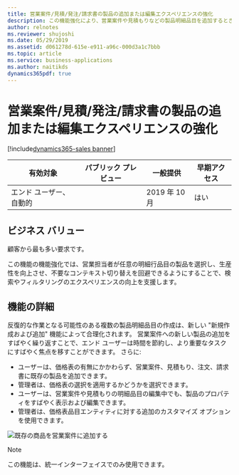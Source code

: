 ```yaml
---
title: 営業案件/見積/発注/請求書の製品の追加または編集エクスペリエンスの強化
description: この機能強化により、営業案件や見積もりなどの製品明細品目を追加するときに、商品を簡単に検索およびフィルター処理するためのより単純で直感的なエクスペリエンスが提供されます。 さらに、価格表を必須にする必要があるかどうかを設定するための組織レベルのオプションも提供されます。
author: relnotes
ms.reviewer: shujoshi
ms.date: 05/29/2019
ms.assetid: d061278d-615e-e911-a96c-000d3a1c7bbb
ms.topic: article
ms.service: business-applications
ms.author: naitikds
dynamics365pdf: true
---
```

# <a name="enhance-the-adding-or-editing-opportunityquoteorderinvoice-products-experience"></a>営業案件/見積/発注/請求書の製品の追加または編集エクスペリエンスの強化
[!include[dynamics365-sales banner](../includes/dynamics365-sales.md)]

| 有効対象    |  パブリック プレビュー | 一般提供 | 早期アクセス |
| ---------- | ---------- |---------- |---------- |
|エンド ユーザー、自動的|| 2019 年 10 月|はい |


## <a name="business-value"></a>ビジネス バリュー
<!-- bv start -->
顧客から最も多い要求です。 

この機能の機能強化では、営業担当者が任意の明細行品目の製品を選択し、生産性を向上させ、不要なコンテキスト切り替えを回避できるようにすることで、検索やフィルタリングのエクスペリエンスの向上を支援します。
<!-- bv end -->



## <a name="feature-details"></a>機能の詳細
<!--feature detail start -->
反復的な作業となる可能性のある複数の製品明細品目の作成は、新しい "新規作成および追加" 機能によって合理化されます。 営業案件への新しい製品の追加をすばやく繰り返すことで、エンド ユーザーは時間を節約し、より重要なタスクにすばやく焦点を移すことができます。 さらに:  

- ユーザーは、価格表の有無にかかわらず、営業案件、見積もり、注文、請求書に既存の製品を追加できます。  
- 管理者は、価格表の選択を適用するかどうかを選択できます。  
- ユーザーは、営業案件や見積もりの明細品目の編集中でも、製品のプロパティをすばやく表示および編集できます。  
- 管理者は、価格表品目エンティティに対する追加のカスタマイズ オプションを使用できます。  
<!--feature detail end -->

![既存の商品を営業案件に追加する](media/pricelist-optional.png "既存の商品を営業案件に追加する")
<!-- Picture 1 -->


> [!NOTE]
> この機能は、統一インターフェイスでのみ使用できます。


